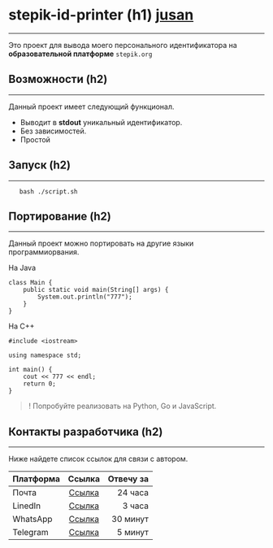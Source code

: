# stepik-id-printer (h1) [jusan](https://ucarecdn.com/02b8ff49-8f2b-4ce9-be84-7d4bdc6b9b67/)
___

Это проект для вывода моего персонального идентификатора на **образовательной платформе** `stepik.org`

## Возможности (h2)

___

Данный проект имеет следующий функционал.

* Выводит в **stdout** уникальный идентификатор.
* Без зависимостей.
* Простой

## Запуск (h2)

___

`	bash ./script.sh`

## Портирование (h2)

___

Данный проект можно портировать на другие языки программиорвания.

На Java

```	
class Main {		
	public static void main(String[] args) {
		System.out.println("777");
	}
}
```

На C++

```	
#include <iostream>

using namespace std;

int main() {
	cout << 777 << endl;
	return 0;
}
```

>! Попробуйте реализовать на Python, Go и JavaScript.

## Контакты разработчика (h2)

___

Ниже найдете список ссылок для связи с автором.

| **Платформа** | **Ссылка**                           | **Отвечу за** |
| :---          | :---:                                |          ---: |
| Почта         | [Ссылка](https://stackoverflow.com/) | 24 часа       |
| LinedIn       | [Ссылка](https://stackoverflow.com/) | 3 часа        |
| WhatsApp      | [Ссылка](https://stackoverflow.com/) | 30 минут      |
| Telegram      | [Ссылка](https://stackoverflow.com/) | 5 минут       |

